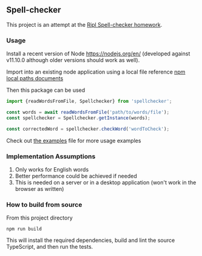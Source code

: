 ## Spell-checker

This project is an attempt at the [Ripl Spell-checker homework](https://github.com/RiplApp/spellchecker-homework).

### Usage

Install a recent version of Node https://nodejs.org/en/ (developed against v11.10.0 although older versions should work as well).

Import into an existing node application using a local file reference [npm local paths documents](https://docs.npmjs.com/files/package.json#local-paths)

Then this package can be used

```ts
import {readWordsFromFile, Spellchecker} from 'spellchecker';

const words = await readWordsFromFile('path/to/words/file');
const spellchecker = Spellchecker.getInstance(words);

const correctedWord = spellchecker.checkWord('wordToCheck');
```

Check out [the examples](./test/examples.ts) file for more usage examples

### Implementation Assumptions

1. Only works for English words
1. Better performance could be achieved if needed
1. This is needed on a server or in a desktop application (won't work in the browser as written)

### How to build from source

From this project directory

`npm run build`

This will install the required dependencies, build and lint the source TypeScript, and then run the tests.

